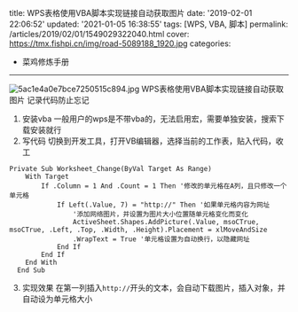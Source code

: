 title: WPS表格使用VBA脚本实现链接自动获取图片
date: '2019-02-01 22:06:52'
updated: '2021-01-05 16:38:55'
tags: [WPS, VBA, 脚本]
permalink: /articles/2019/02/01/1549029322040.html
cover: https://tmx.fishpi.cn/img/road-5089188_1920.jpg
categories: 
- 菜鸡修炼手册
---
![5ac1e4a0e7bce7250515c894.jpg](https://tmx.fishpi.cn/img/road-5089188_1920.jpg)
WPS表格使用VBA脚本实现链接自动获取图片
记录代码防止忘记

1. 安装vba
   一般用户的wps是不带vba的，无法启用宏，需要单独安装，搜索下载安装就行
2. 写代码
   切换到开发工具，打开VB编辑器，选择当前的工作表，贴入代码，收工

```
Private Sub Worksheet_Change(ByVal Target As Range)
    With Target
        If .Column = 1 And .Count = 1 Then '修改的单元格在A列，且只修改一个单元格
            If Left(.Value, 7) = "http://" Then '如果单元格内容为网址
                '添加网络图片，并设置为图片大小位置随单元格变化而变化
                ActiveSheet.Shapes.AddPicture(.Value, msoCTrue, msoCTrue, .Left, .Top, .Width, .Height).Placement = xlMoveAndSize
                .WrapText = True '单元格设置为自动换行，以隐藏网址
            End If
        End If  
    End With   
  End Sub
```

3. 实现效果
   在第一列插入`http://`开头的文本，会自动下载图片，插入对象，并自动设为单元格大小

